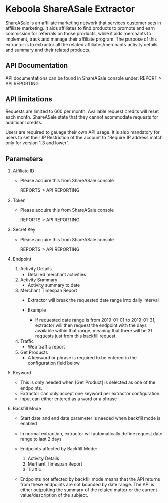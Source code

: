 # Keboola ShareASale Extractor
ShareASale is an affiliate marketing network that services customer sets in affiliate marketing. It aids affiliates to find products to promote and earn commission for referrals on those products, while it aids merchants to implement, track and manage their affiliate program. 
The purpose of this extractor is to extractor all the related affiliates/merchants activity details and summary and their related products.

## API Documentation

API documentations can be found in ShareASale console under: 
    REPORT > API REPORTING 

## API limitations
Requests are limited to 600 per month. Available request credits will reset each month. ShareASale state that they cannot acommodate requests for additioanl credits.

Users are required to gauage their own API usage. It is also mandatory for users to set their IP Restriction of the account to "Require IP address match only for version 1.3 and lower".


## Parameters
1. Affiliate ID
    - Please acquire this from  ShareASale console

        REPORTS > API REPORTING
2. Token
    - Please acquire this from  ShareASale console
    
        REPORTS > API REPORTING
3. Secret Key
    - Please acquire this from  ShareASale console
    
        REPORTS > API REPORTING
4. Endpoint

    1. Activity Details
        - Detailed merchant activities
    2. Activity Summary
        - Activity summary to date
    3. Merchant Timespan Report
        - Extractor will break the requested date range into daily interval
        - Example

            - If requested date range is from 2019-01-01 to 2019-01-31, extractor will then request the endpoint with the days available within that range, meaning that there will be 31 requests just from this backfill request.
    4. Traffic
        - Web traffic report
    5. Get Products
        - A keyword or phrase is required to be entered in the configuration field below
5. Keyword
    - This is only needed when [Get Product] is selected as one of the endpoints.
    - Extractor can only accept one keyword per extractor configuration.
    - Input can either entered as a word or a phrase
6. Backfill Mode
    - Start date and end date parameter is needed when backfill mode is enabled
    - In normal extraction, extractor will automatically define request date range to last 2 days
    - Endpoints affected by Backfill Mode:

        1. Activity Details
        2. Merhant Timespan Report
        3. Traffic
    - Endpoints not affected by backfill mode means that the API returns from these endpoints are not bounded by date range. The API is either outputting the summary of the related matter or the current value/description of the subject.


